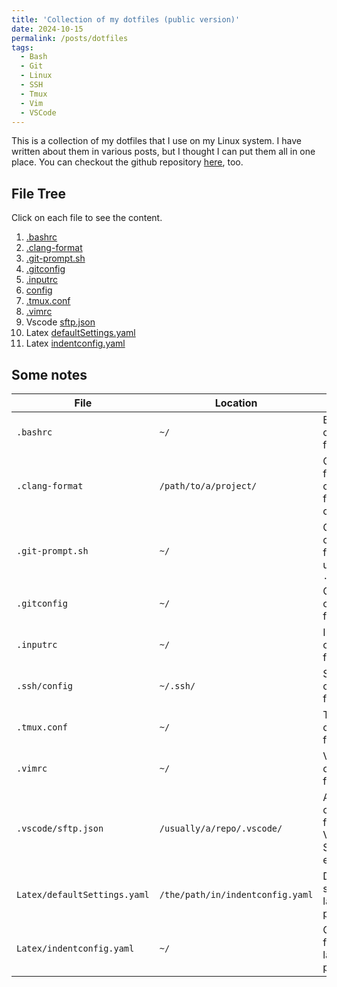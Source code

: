 ```yaml
---
title: 'Collection of my dotfiles (public version)'
date: 2024-10-15
permalink: /posts/dotfiles
tags:
  - Bash
  - Git
  - Linux
  - SSH
  - Tmux
  - Vim
  - VSCode
---
```


This is a collection of my dotfiles that I use on my Linux system. I have written about them in various posts, but I thought I can put them all in one place. You can checkout the github repository [here](https://github.com/amirsojoodi/dotfiles-public), too.

## File Tree

Click on each file to see the content.

1. [.bashrc](https://github.com/amirsojoodi/dotfiles-public/blob/main/.bashrc)
2. [.clang-format](https://github.com/amirsojoodi/dotfiles-public/blob/main/.clang-format)
3. [.git-prompt.sh](https://github.com/amirsojoodi/dotfiles-public/blob/main/.git-prompt.sh)
4. [.gitconfig](https://github.com/amirsojoodi/dotfiles-public/blob/main/.gitconfig)
5. [.inputrc](https://github.com/amirsojoodi/dotfiles-public/blob/main/.inputrc)
6. [config](https://github.com/amirsojoodi/dotfiles-public/blob/main/.ssh/config)
7. [.tmux.conf](https://github.com/amirsojoodi/dotfiles-public/blob/main/.tmux.conf)
8. [.vimrc](https://github.com/amirsojoodi/dotfiles-public/blob/main/.vimrc)
9. Vscode [sftp.json](https://github.com/amirsojoodi/dotfiles-public/blob/main/.vscode/sftp.json)
10. Latex [defaultSettings.yaml](https://github.com/amirsojoodi/dotfiles-public/blob/main/Latex/defaultSettings.yaml)
11. Latex [indentconfig.yaml](https://github.com/amirsojoodi/dotfiles-public/blob/main/Latex/indentconfig.yaml)

## Some notes

| File                         | Location                         | Description                                              |
| ---------------------------- | -------------------------------- | -------------------------------------------------------- |
| `.bashrc`                    | `~/`                             | Bash configuration file                                  |
| `.clang-format`              | `/path/to/a/project/`            | Clang-format configuration file for clang-format         |
| `.git-prompt.sh`             | `~/`                             | Git prompt configuration file which is used in `.bashrc` |
| `.gitconfig`                 | `~/`                             | Git configuration file                                   |
| `.inputrc`                   | `~/`                             | Inputrc configuration file                               |
| `.ssh/config`                | `~/.ssh/`                        | SSH configuration file                                   |
| `.tmux.conf`                 | `~/`                             | Tmux configuration file                                  |
| `.vimrc`                     | `~/`                             | Vim configuration file                                   |
| `.vscode/sftp.json`          | `/usually/a/repo/.vscode/`       | A configuration file for VSCode SFTP extension           |
| `Latex/defaultSettings.yaml` | `/the/path/in/indentconfig.yaml` | Default settings for latexindent program                 |
| `Latex/indentconfig.yaml`    | `~/`                             | Configuration file for latexindent program               |
